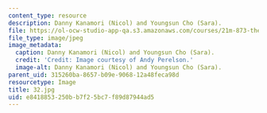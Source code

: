 ```yaml
---
content_type: resource
description: Danny Kanamori (Nicol) and Youngsun Cho (Sara).
file: https://ol-ocw-studio-app-qa.s3.amazonaws.com/courses/21m-873-theater-arts-topics-fall-2004-january-iap-2005/e8418853250bb7f25bc7f89d87944ad5_32.jpg
file_type: image/jpeg
image_metadata:
  caption: Danny Kanamori (Nicol) and Youngsun Cho (Sara).
  credit: 'Credit: Image courtesy of Andy Perelson.'
  image-alt: Danny Kanamori (Nicol) and Youngsun Cho (Sara).
parent_uid: 315260ba-8657-b09e-9068-12a48feca98d
resourcetype: Image
title: 32.jpg
uid: e8418853-250b-b7f2-5bc7-f89d87944ad5
---
```

